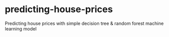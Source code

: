 # predicting-house-prices
Predicting house prices with simple decision tree & random forest machine learning model 
